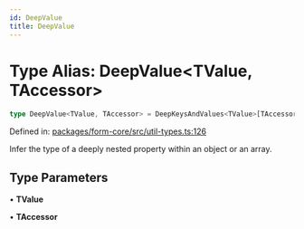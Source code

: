 ```yaml
---
id: DeepValue
title: DeepValue
---
```


<!-- DO NOT EDIT: this page is autogenerated from the type comments -->

# Type Alias: DeepValue\<TValue, TAccessor\>

```ts
type DeepValue<TValue, TAccessor> = DeepKeysAndValues<TValue>[TAccessor & keyof DeepKeysAndValues<TValue>];
```

Defined in: [packages/form-core/src/util-types.ts:126](https://github.com/TanStack/form/blob/main/packages/form-core/src/util-types.ts#L126)

Infer the type of a deeply nested property within an object or an array.

## Type Parameters

• **TValue**

• **TAccessor**
